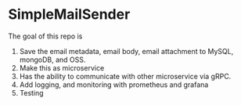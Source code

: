 # SimpleMailSender

The goal of this repo is

1. Save the email metadata, email body, email attachment to MySQL, mongoDB, and OSS.
2. Make this as microservice
3. Has the ability to communicate with other microservice via gRPC.
4. Add logging, and monitoring with prometheus and grafana
5. Testing
